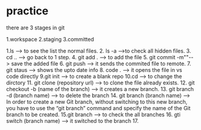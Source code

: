 # practice

there  are 3 stages in git 

1.workspace
2.staging
3.committed


1.ls --> to see the list the normal files.
2. ls -a -->to check all hidden files.
3. cd .. --> go back to 1 step.
4. git add . --> to add the file
5. git commit -m""--> save the added file
6. git push --> it sends the commited file to remote.
7. git staus --> shows the upto date info
8. code . --> it opens the file in vs code directly
9.git init --> to create a blank repo
10.cd --> to change the dirctory
11. git clone (repository url) --> to clone the file already exists.
12. git checkout -b (name of the branch) --> it creates a new branch.
13. git branch -d (branch name) --> to delete the branch 
14. git branch (branch name) --> In order to create a new Git branch, without switching to this new branch, you have to use the “git branch” command and specify the name of the Git branch to be created.
15.git branch --> to check the all branches
16. gti switch (branch name) --> it switched to the branch
17.